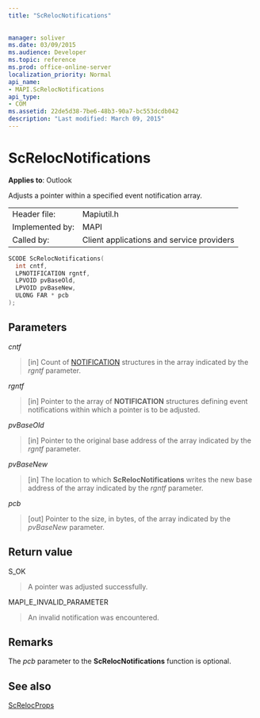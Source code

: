 ```yaml
---
title: "ScRelocNotifications"
 
 
manager: soliver
ms.date: 03/09/2015
ms.audience: Developer
ms.topic: reference
ms.prod: office-online-server
localization_priority: Normal
api_name:
- MAPI.ScRelocNotifications
api_type:
- COM
ms.assetid: 22de5d38-7be6-48b3-90a7-bc553dcdb042
description: "Last modified: March 09, 2015"
---
```


# ScRelocNotifications

  
  
**Applies to**: Outlook 
  
Adjusts a pointer within a specified event notification array. 
  
|||
|:-----|:-----|
|Header file:  <br/> |Mapiutil.h  <br/> |
|Implemented by:  <br/> |MAPI  <br/> |
|Called by:  <br/> |Client applications and service providers  <br/> |
   
```cpp
SCODE ScRelocNotifications(
  int cntf,
  LPNOTIFICATION rgntf,
  LPVOID pvBaseOld,
  LPVOID pvBaseNew,
  ULONG FAR * pcb
);
```

## Parameters

 _cntf_
  
> [in] Count of [NOTIFICATION](notification.md) structures in the array indicated by the  _rgntf_ parameter. 
    
 _rgntf_
  
> [in] Pointer to the array of **NOTIFICATION** structures defining event notifications within which a pointer is to be adjusted. 
    
 _pvBaseOld_
  
> [in] Pointer to the original base address of the array indicated by the  _rgntf_ parameter. 
    
 _pvBaseNew_
  
> [in] The location to which **ScRelocNotifications** writes the new base address of the array indicated by the  _rgntf_ parameter. 
    
 _pcb_
  
> [out] Pointer to the size, in bytes, of the array indicated by the  _pvBaseNew_ parameter. 
    
## Return value

S_OK
  
> A pointer was adjusted successfully.
    
MAPI_E_INVALID_PARAMETER
  
> An invalid notification was encountered.
    
## Remarks

The  _pcb_ parameter to the **ScRelocNotifications** function is optional. 
  
## See also



[ScRelocProps](screlocprops.md)


